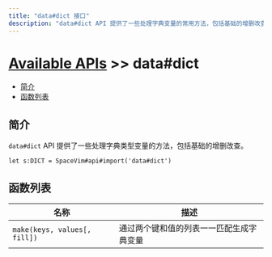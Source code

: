 ```yaml
---
title: "data#dict 接口"
description: "data#dict API 提供了一些处理字典变量的常用方法，包括基础的增删改查。"
---
```


# [Available APIs](../../) >> data#dict

<!-- vim-markdown-toc GFM -->

- [简介](#简介)
- [函数列表](#函数列表)

<!-- vim-markdown-toc -->

## 简介

`data#dict` API 提供了一些处理字典类型变量的方法，包括基础的增删改查。

```vim
let s:DICT = SpaceVim#api#import('data#dict')
```

## 函数列表

| 名称                         | 描述                                     |
| ---------------------------- | ---------------------------------------- |
| `make(keys, values[, fill])` | 通过两个键和值的列表一一匹配生成字典变量 |
